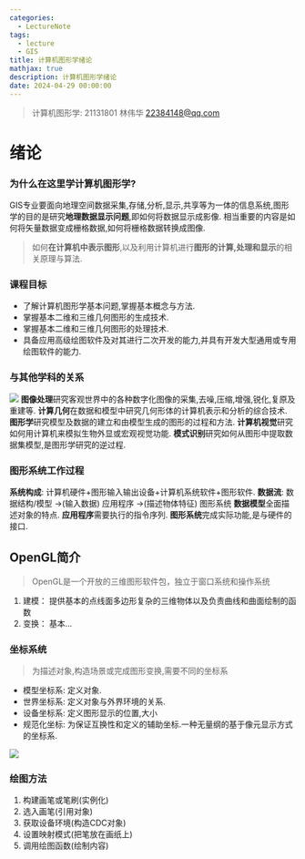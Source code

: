 ```yaml
---
categories:
  - LectureNote
tags:
  - lecture
  - GIS
title: 计算机图形学绪论
mathjax: true
description: 计算机图形学绪论
date: 2024-04-29 00:00:00
---
```

> 计算机图形学: 21131801
> 林伟华 22384148@qq.com

# 绪论
### 为什么在这里学计算机图形学?
GIS专业要面向地理空间数据采集,存储,分析,显示,共享等为一体的信息系统,图形学的目的是研究**地理数据显示问题**,即如何将数据显示成影像.
相当重要的内容是如何将矢量数据变成栅格数据,如何将栅格数据转换成图像.

> 如何**在计算机中表示图形**,以及利用计算机进行**图形的计算,处理和显示**的相关原理与算法.

### 课程目标
- 了解计算机图形学基本问题,掌握基本概念与方法.
- 掌握基本二维和三维几何图形的生成技术.
- 掌握基本二维和三维几何图形的处理技术.
- 具备应用高级绘图软件及对其进行二次开发的能力,并具有开发大型通用或专用绘图软件的能力.

### 与其他学科的关系
![](https://cdn.jsdelivr.net/gh/HereIsZephyrus/zephyrus.img/images/blog/subject.png)
**图像处理**研究客观世界中的各种数字化图像的采集,去噪,压缩,增强,锐化,复原及重建等.
**计算几何**在数据和模型中研究几何形体的计算机表示和分析的综合技术.
**图形学**研究模型及数据的建立和由模型生成的图形的过程和方法.
**计算机视觉**研究如何用计算机来模拟生物外显或宏观视觉功能.
**模式识别**研究如何从图形中提取数据集模型,是图形学研究的逆过程.

### 图形系统工作过程
**系统构成**: 计算机硬件+图形输入输出设备+计算机系统软件+图形软件.
**数据流**: 数据结构/模型 ->(输入数据) 应用程序 ->(描述物体特征) 图形系统
**数据模型**全面描述对象的特点.
**应用程序**需要执行的指令序列.
**图形系统**完成实际功能,是与硬件的接口.

## OpenGL简介
> OpenGL是一个开放的三维图形软件包，独立于窗口系统和操作系统

1. 建模： 提供基本的点线面多边形复杂的三维物体以及负责曲线和曲面绘制的函数
2. 变换： 基本...

### 坐标系统
> 为描述对象,构造场景或完成图形变换,需要不同的坐标系

- 模型坐标系: 定义对象.
- 世界坐标系: 定义对象与外界环境的关系.
- 设备坐标系: 定义图形显示的位置,大小
- 规范化坐标: 为保证互换性和定义的辅助坐标.一种无量纲的基于像元显示方式的坐标系.

![](https://cdn.jsdelivr.net/gh/HereIsZephyrus/zephyrus.img/images/blog/cordinnate_transform_structure.png)

### 绘图方法
1. 构建画笔或笔刷(实例化)
2. 选入画笔(引用对象)
3. 获取设备环境(构造CDC对象)
4. 设置映射模式(把笔放在画纸上)
5. 调用绘图函数(绘制内容)
